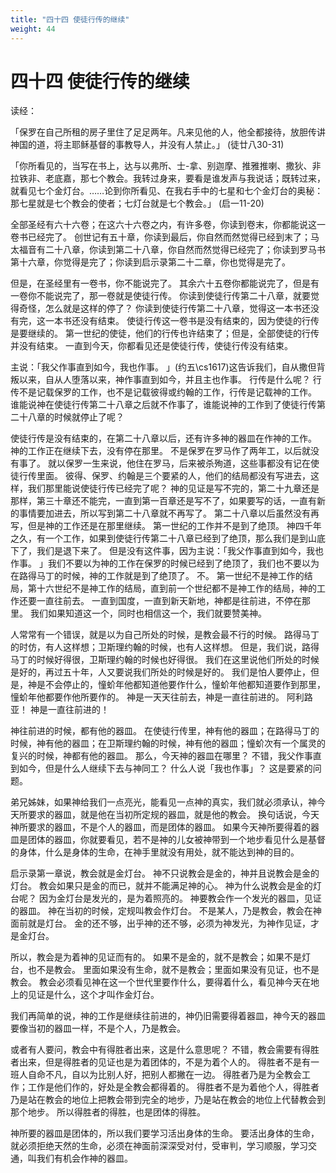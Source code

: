 ```yaml
---
title: "四十四 使徒行传的继续"
weight: 44
---
```


# 四十四 使徒行传的继续


读经：

「保罗在自己所租的房子里住了足足两年。凡来见他的人，他全都接待，放胆传讲神国的道，将主耶稣基督的事教导人，并没有人禁止。」
(徒廿八30-31)

「你所看见的，当写在书上，达与以弗所、士-拿、别迦摩、推雅推喇、撒狄、非拉铁非、老底嘉，那七个教会。我转过身来，要看是谁发声与我说话；既转过来，就看见七个金灯台。……论到你所看见、在我右手中的七星和七个金灯台的奥秘：那七星就是七个教会的使者；七灯台就是七个教会。」
(启一11-20)

全部圣经有六十六卷；在这六十六卷之内，有许多卷，你读到卷末，你都能说这一卷书已经完了。
创世记有五十章，你读到最后，你自然而然觉得已经到末了；马太福音有二十八章，你读到第二十八章，你自然而然觉得已经完了；你读到罗马书第十六章，你觉得是完了；你读到启示录第二十二章，你也觉得是完了。

但是，在圣经里有一卷书，你不能说完了。
其余六十五卷你都能说完了，但是有一卷你不能说完了，那一卷就是使徒行传。
你读到使徒行传第二十八章，就要觉得奇怪，怎么就是这样的停了？
你读到使徒行传第二十八章，觉得这一本书还没有完，这一本书还没有结束。
使徒行传这一卷书是没有结束的，因为使徒的行传是要继续的。
第一世纪的使徒，他们的行传也许结束了；但是，全部使徒的行传并没有结束。
一直到今天，你都看见还是使徒行传，使徒行传没有结束。

主说：「我父作事直到如今，我也作事。
」(约五\cs1617)这告诉我们，自从撒但背叛以来，自从人堕落以来，神作事直到如今，并且主也作事。
行传是什么呢？
行传不是记载保罗的工作，也不是记载彼得或约翰的工作，行传是记载神的工作。
谁能说神在使徒行传第二十八章之后就不作事了，谁能说神的工作到了使徒行传第二十八章的时候就停止了呢？

使徒行传是没有结束的，在第二十八章以后，还有许多神的器皿在作神的工作。
神的工作正在继续下去，没有停在那里。
不是保罗在罗马作了两年工，以后就没有事了。
就以保罗一生来说，他住在罗马，后来被杀殉道，这些事都没有记在使徒行传里面。
彼得、保罗、约翰是三个要紧的人，他们的结局都没有写进去，这样，我们那里能说使徒行传已经完了呢？
神的见证是写不完的，第二十九章还是那样，第三十章还不能完，一直到第一百章还是写不了，如果要写的话，一直有新的事情要加进去，所以写到第二十八章就不再写了。
第二十八章以后虽然没有再写，但是神的工作还是在那里继续。
第一世纪的工作并不是到了绝顶。
神四千年之久，有一个工作，如果到使徒行传第二十八章已经到了绝顶，那么我们是到山底下了，我们是退下来了。
但是没有这件事，因为主说：「我父作事直到如今，我也作事。
」我们不要以为神的工作在保罗的时候已经到了绝顶了，我们也不要以为在路得马丁的时候，神的工作就是到了绝顶了。
不。
第一世纪不是神工作的结局，第十六世纪不是神工作的结局，直到前一个世纪都不是神工作的结局，神的工作还要一直往前去。
一直到国度，一直到新天新地，神都是往前进，不停在那里。
我们如果知道这一个，同时也相信这一个，我们就要赞美神。

人常常有一个错误，就是以为自己所处的时候，是教会最不行的时候。
路得马丁的时仿，有人这样想；卫斯理约翰的时候，也有人这样想。
但是，我们说，路得马丁的时候好得很，卫斯理约翰的时候也好得很。
我们在这里说他们所处的时候是好的，再过五十年，人又要说我们所处的时候是好的。
我们是怕人要停止，但是，神是不会停止的，憧蚧年他都知道他要作什么，憧蚧年他都知道要作到那里，憧蚧年他都要作他所要作的。
神是一天天往前去，神是一直往前进的。
阿利路亚！
神是一直往前进的！

神往前进的时候，都有他的器皿。
在使徒行传里，神有他的器皿；在路得马丁的时候，神有他的器皿；在卫斯理约翰的时候，神有他的器皿；憧蚧次有一个属灵的复兴的时候，神都有他的器皿。
那么，今天神的器皿在哪里？
不错，我父作事直到如今，但是什么人继续下去与神同工？
什么人说「我也作事」？
这是要紧的问题。

弟兄姊妹，如果神给我们一点亮光，能看见一点神的真实，我们就必须承认，神今天所要求的器皿，就是他在当初所定规的器皿，就是他的教会。
换句话说，今天神所要求的器皿，不是个人的器皿，而是团体的器皿。
如果今天神所要得着的器皿是团体的器皿，你就要看见，若不是神的儿女被神带到一个地步看见什么是基督的身体，什么是身体的生命，在神手里就没有用处，就不能达到神的目的。

启示录第一章说，教会就是金灯台。
神不只说教会是金的，神并且说教会是金的灯台。
教会如果只是金的而已，就并不能满足神的心。
神为什么说教会是金的灯台呢？
因为金灯台是发光的，是为着照亮的。
神要教会作一个发光的器皿，见证的器皿。
神在当初的时候，定规叫教会作灯台。
不是某人，乃是教会，教会在神面前就是灯台。
金的还不够，出乎神的还不够，必须为神发光，为神作见证，才是金灯台。

所以，教会是为着神的见证而有的。
如果不是金的，就不是教会；如果不是灯台，也不是教会。
里面如果没有生命，就不是教会；里面如果没有见证，也不是教会。
教会必须看见神在这一个世代里要作什么，要得着什么，看见神今天在地上的见证是什么，这个才叫作金灯台。

我们再简单的说，神的工作是继续往前进的，神仍旧需要得着器皿，神今天的器皿要像当初的器皿一样，不是个人，乃是教会。

或者有人要问，教会中有得胜者出来，这是什么意思呢？
不错，教会需要有得胜者出来，但是得胜者的见证也是为着团体的，不是为着个人的。
得胜者不是有一班人自命不凡，自以为比别人好，把别人都撇在一边。
得胜者乃是为全教会工作；工作是他们作的，好处是全教会都得着的。
得胜者不是为着他个人，得胜者乃是站在教会的地位上把教会带到完全的地步，乃是站在教会的地位上代替教会到那个地步。
所以得胜者的得胜，也是团体的得胜。

神所要的器皿是团体的，所以我们要学习活出身体的生命。
要活出身体的生命，就必须拒绝天然的生命，必须在神面前深深受对付，受审判，学习顺服，学习交通，叫我们有机会作神的器皿。
